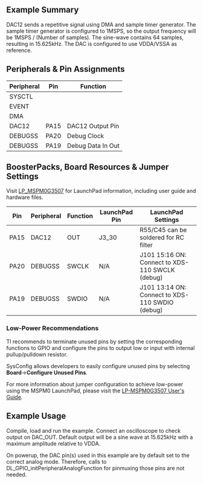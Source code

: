 ## Example Summary

DAC12 sends a repetitive signal using DMA and sample timer generator.
The sample timer generator is configured to 1MSPS, so the output frequency will be 1MSPS / (Number of samples).
The sine-wave contains 64 samples, resulting in 15.625kHz.
The DAC is configured to use VDDA/VSSA as reference.

## Peripherals & Pin Assignments

| Peripheral | Pin | Function |
| --- | --- | --- |
| SYSCTL |  |  |
| EVENT |  |  |
| DMA |  |  |
| DAC12 | PA15 | DAC12 Output Pin |
| DEBUGSS | PA20 | Debug Clock |
| DEBUGSS | PA19 | Debug Data In Out |

## BoosterPacks, Board Resources & Jumper Settings

Visit [LP_MSPM0G3507](https://www.ti.com/tool/LP-MSPM0G3507) for LaunchPad information, including user guide and hardware files.

| Pin | Peripheral | Function | LaunchPad Pin | LaunchPad Settings |
| --- | --- | --- | --- | --- |
| PA15 | DAC12 | OUT | J3_30 | R55/C45 can be soldered for RC filter |
| PA20 | DEBUGSS | SWCLK | N/A | J101 15:16 ON: Connect to XDS-110 SWCLK (debug) |
| PA19 | DEBUGSS | SWDIO | N/A | J101 13:14 ON: Connect to XDS-110 SWDIO (debug) |

### Low-Power Recommendations
TI recommends to terminate unused pins by setting the corresponding functions to
GPIO and configure the pins to output low or input with internal
pullup/pulldown resistor.

SysConfig allows developers to easily configure unused pins by selecting **Board**→**Configure Unused Pins**.

For more information about jumper configuration to achieve low-power using the
MSPM0 LaunchPad, please visit the [LP-MSPM0G3507 User's Guide](https://www.ti.com/lit/slau846).

## Example Usage
Compile, load and run the example.
Connect an oscilloscope to check output on DAC_OUT.
Default output will be a sine wave at 15.625kHz with a maximum amplitude relative to VDDA.

On powerup, the DAC pin(s) used in this example are by default set to
the correct analog mode. Therefore, calls to
DL_GPIO_initPeripheralAnalogFunction for pinmuxing those pins are not needed.
